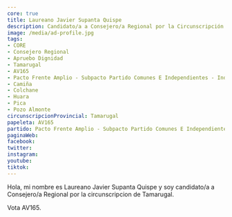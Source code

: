 ```yaml
---
core: true
title: Laureano Javier Supanta Quispe
description: Candidato/a a Consejero/a Regional por la Circunscripción de Tamarugal
image: /media/ad-profile.jpg
tags:
- CORE
- Consejero Regional
- Apruebo Dignidad
- Tamarugal
- AV165
- Pacto Frente Amplio - Subpacto Partido Comunes E Independientes - Independientes
- Camiña
- Colchane
- Huara
- Pica
- Pozo Almonte
circunscripcionProvincial: Tamarugal
papeleta: AV165
partido: Pacto Frente Amplio - Subpacto Partido Comunes E Independientes - Independientes
paginaWeb:
facebook:
twitter:
instagram:
youtube:
tiktok:
---
```

Hola, mi nombre es Laureano Javier Supanta Quispe y soy candidato/a a Consejero/a Regional por la circunscripcion de Tamarugal.

Vota AV165.
